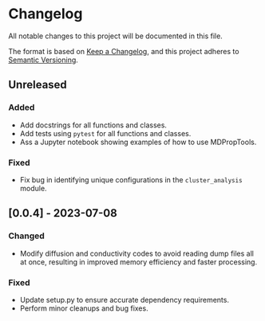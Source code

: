 # Changelog

All notable changes to this project will be documented in this file.

The format is based on [Keep a Changelog](https://keepachangelog.com/en/1.1.0/),
and this project adheres to [Semantic Versioning](https://semver.org/spec/v2.0.0.html).

## Unreleased

### Added
- Add docstrings for all functions and classes. 
- Add tests using `pytest` for all functions and classes.
- Ass a Jupyter notebook showing examples of how to use MDPropTools. 

### Fixed 
- Fix bug in identifying unique configurations in the `cluster_analysis` module.

## [0.0.4] - 2023-07-08

### Changed
- Modify diffusion and conductivity codes to avoid reading dump files all at once, resulting in improved memory efficiency and faster processing.

### Fixed
- Update setup.py to ensure accurate dependency requirements.
- Perform minor cleanups and bug fixes.

